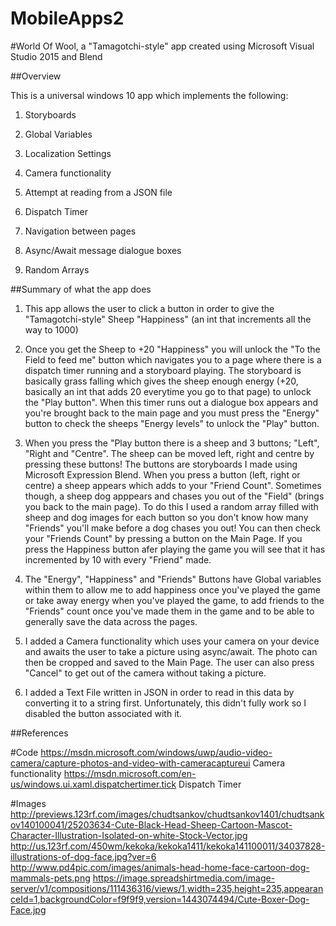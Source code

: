 # MobileApps2
#World Of Wool, a "Tamagotchi-style" app created using Microsoft Visual Studio 2015 and Blend

##Overview

This is a universal windows 10 app which implements the following:

1. Storyboards

2. Global Variables

3. Localization Settings

4. Camera functionality

5. Attempt at reading from a JSON file

6. Dispatch Timer

7. Navigation between pages

8. Async/Await message dialogue boxes

9. Random Arrays

##Summary of what the app does
1. This app allows the user to click a button in order to give the "Tamagotchi-style" Sheep "Happiness" (an int that increments all the way to 1000)

2. Once you get the Sheep to +20 "Happiness" you will unlock the "To the Field to feed me" button which navigates you to a page where there is a dispatch timer running and a storyboard playing. The storyboard is basically grass falling which gives the sheep enough energy (+20, basically an int that adds 20 everytime you go to that page) to unlock the "Play button". When this timer runs out a dialogue box appears and you're brought back to the main page and you must press the "Energy" button to check the sheeps "Energy levels" to unlock the "Play" button.

3. When you press the "Play button there is a sheep and 3 buttons; "Left", "Right and "Centre". The sheep can be moved left, right and centre by pressing these buttons! The buttons are storyboards I made using Microsoft Expression Blend. When you press a button (left, right or centre) a sheep appears which adds to your "Friend Count". Sometimes though, a sheep dog apppears and chases you out of the "Field" (brings you back to the main page). To do this I used a random array filled with sheep and dog images for each button so you don't know how many "Friends" you'll make before a dog chases you out! You can then check your "Friends Count" by pressing a button on the Main Page. If you press the Happiness button afer playing the game you will see that it has incremented by 10 with every "Friend" made.

4. The "Energy", "Happiness" and "Friends" Buttons have Global variables within them to allow me to add happiness once you've played the game or take away energy when you've played the game, to add friends to the "Friends" count once you've made them in the game and to be able to generally save the data across the pages.

5. I added a Camera functionality which uses your camera on your device and awaits the user to take a picture using async/await. The photo can then be cropped and saved to the Main Page. The user can also press "Cancel" to get out of the camera without taking a picture.

6. I added a Text File written in JSON in order to read in this data by converting it to a string first. Unfortunately, this didn't fully work so I disabled the button associated with it.

##References

#Code
https://msdn.microsoft.com/windows/uwp/audio-video-camera/capture-photos-and-video-with-cameracaptureui Camera functionality
https://msdn.microsoft.com/en-us/windows.ui.xaml.dispatchertimer.tick Dispatch Timer

#Images
http://previews.123rf.com/images/chudtsankov/chudtsankov1401/chudtsankov140100041/25203634-Cute-Black-Head-Sheep-Cartoon-Mascot-Character-Illustration-Isolated-on-white-Stock-Vector.jpg
http://us.123rf.com/450wm/kekoka/kekoka1411/kekoka141100011/34037828-illustrations-of-dog-face.jpg?ver=6
http://www.pd4pic.com/images/animals-head-home-face-cartoon-dog-mammals-pets.png
https://image.spreadshirtmedia.com/image-server/v1/compositions/111436316/views/1,width=235,height=235,appearanceId=1,backgroundColor=f9f9f9,version=1443074494/Cute-Boxer-Dog-Face.jpg


